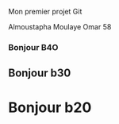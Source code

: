 Mon premier projet Git

 Almoustapha Moulaye Omar 58
 ### Bonjour B4O
 ## Bonjour b30
 # Bonjour b20
